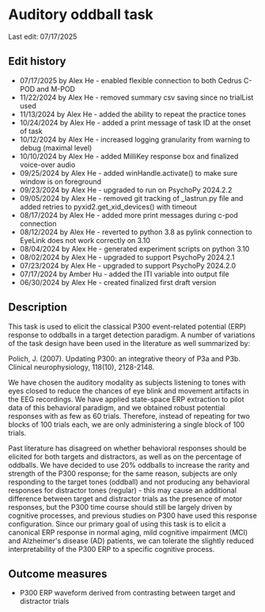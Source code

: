 # Auditory oddball task
Last edit: 07/17/2025

## Edit history
- 07/17/2025 by Alex He - enabled flexible connection to both Cedrus C-POD and M-POD
- 11/22/2024 by Alex He - removed summary csv saving since no trialList used
- 11/13/2024 by Alex He - added the ability to repeat the practice tones
- 10/24/2024 by Alex He - added a print message of task ID at the onset of task
- 10/12/2024 by Alex He - increased logging granularity from warning to debug (maximal level)
- 10/10/2024 by Alex He - added MilliKey response box and finalized voice-over audio
- 09/25/2024 by Alex He - added winHandle.activate() to make sure window is on foreground
- 09/23/2024 by Alex He - upgraded to run on PsychoPy 2024.2.2
- 09/05/2024 by Alex He - removed git tracking of _lastrun.py file and added retries to pyxid2.get_xid_devices() with timeout
- 08/17/2024 by Alex He - added more print messages during c-pod connection
- 08/12/2024 by Alex He - reverted to python 3.8 as pylink connection to EyeLink does not work correctly on 3.10
- 08/04/2024 by Alex He - generated experiment scripts on python 3.10
- 08/02/2024 by Alex He - upgraded to support PsychoPy 2024.2.1
- 07/23/2024 by Alex He - upgraded to support PsychoPy 2024.2.0
- 07/17/2024 by Amber Hu - added the ITI variable into output file
- 06/30/2024 by Alex He - created finalized first draft version

## Description
This task is used to elicit the classical P300 event-related potential (ERP) response to oddballs in a target detection paradigm. A number of variations of the task design have been used in the literature as well summarized by:

Polich, J. (2007). Updating P300: an integrative theory of P3a and P3b. Clinical neurophysiology, 118(10), 2128-2148.

We have chosen the auditory modality as subjects listening to tones with eyes closed to reduce the chances of eye blink and movement artifacts in the EEG recordings. We have applied state-space ERP extraction to pilot data of this behavioral paradigm, and we obtained robust potential responses with as few as 60 trials. Therefore, instead of repeating for two blocks of 100 trials each, we are only administering a single block of 100 trials.

Past literature has disagreed on whether behavioral responses should be elicited for both targets and distractors, as well as on the percentage of oddballs. We have decided to use 20% oddballs to increase the rarity and strength of the P300 response; for the same reason, subjects are only responding to the target tones (oddball) and not producing any behavioral responses for distractor tones (regular) - this may cause an additional difference between target and distractor trials as the presence of motor responses, but the P300 time course should still be largely driven by cognitive processes, and previous studies on P300 have used this response configuration. Since our primary goal of using this task is to elicit a canonical ERP response in normal aging, mild cognitive impairment (MCI) and Alzheimer's disease (AD) patients, we can tolerate the slightly reduced interpretability of the P300 ERP to a specific cognitive process.

## Outcome measures
- P300 ERP waveform derived from contrasting between target and distractor trials
